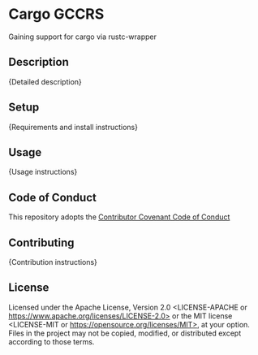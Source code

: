 # Cargo GCCRS

Gaining support for cargo via rustc-wrapper

## Description

{Detailed description}

## Setup

{Requirements and install instructions}

## Usage

{Usage instructions}

## Code of Conduct

This repository adopts the [Contributor Covenant Code of
Conduct](https://www.contributor-covenant.org/version/1/4/code-of-conduct/)

## Contributing

{Contribution instructions}

## License

Licensed under the Apache License, Version 2.0 <LICENSE-APACHE or
https://www.apache.org/licenses/LICENSE-2.0> or the MIT license <LICENSE-MIT or
https://opensource.org/licenses/MIT>, at your option. Files in the project may
not be copied, modified, or distributed except according to those terms.
